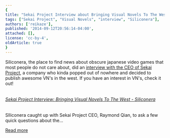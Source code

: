```yaml
---
{
title: "Sekai Project Interview about Bringing Visual Novels To The West",
tags: ["Sekai Project", "Visual Novels", "interview", "Siliconera"],
authors: ['reikaze'],
published: '2014-09-12T20:56:14-04:00',
attached: [],
license: 'cc-by-4',
oldArticle: true
}
---
```


<div><p class="sc-77igqf-0 bOfvBY">Siliconera, the place to find news about obscure japanese video games that most people do
  not care about, did an <span><a class="sc-1out364-0 hMndXN sc-145m8ut-0 gIacKn js_link" data-ga='[["Embedded Url","External link","http://www.siliconera.com/2014/09/12/sekai-project-interview-bringing-visual-novels-west/",{"metric25":1}]]' href="http://www.siliconera.com/2014/09/12/sekai-project-interview-bringing-visual-novels-west/" rel="noopener noreferrer" target="_blank">interview with the CEO of Sekai Project</a></span>,
  a company who kinda popped out of nowhere and decided to publish awesome VN's in the west. If you have an interest in
  VN's, check it out! </p>
<aside class="sc-1rh3ayr-6 jfFNjl inset--story branded-item branded-item--kinja" data-commerce-source="inset"><a class="sc-1out364-0 hMndXN sc-1rh3ayr-2 lcMGRt inset--story__thumb js_link" data-ga='[["Permalink page click","Permalink page click - inset photo"]]' href="http://www.siliconera.com/2014/09/12/sekai-project-interview-bringing-visual-novels-west/" rel="noopener noreferrer" target="_blank">
<img alt src="./fxw6uxkpcn8mixq6m9tw.jpg"/>
</a>
<div class="sc-1rh3ayr-5 lXdYy"><a class="sc-1out364-0 hMndXN js_link" data-ga='[["Permalink page click","Permalink page click - inset headline"]]' href="http://www.siliconera.com/2014/09/12/sekai-project-interview-bringing-visual-novels-west/" rel="noopener noreferrer" target="_blank"><h6 class="sc-1rh3ayr-3 jRIPES">Sekai
    Project Interview: Bringing Visual Novels To The West - Siliconera</h6></a>
<p class="sc-1rh3ayr-4 eSxSit">SIliconera caught up with Sekai Project CEO, Raymond Qian, to ask a few quick
      questions about the…</p><a class="sc-1out364-0 hMndXN sc-1rh3ayr-0 kOvmIi js_readmore inset--story__readmore js_link" data-ga='[["Permalink page click","Permalink page click - inset read more link"]]' href="http://www.siliconera.com/2014/09/12/sekai-project-interview-bringing-visual-novels-west/" rel="noopener noreferrer" target="_blank">Read more</a></div>
</aside>
<div class="bxm4mm-2 hKBnez js_video-sticky__top-limit"></div>
<div class="bxm4mm-4 fQqUFt">

<div class="bxm4mm-1 gKeXmA js_video-sticky-trigger"></div>
<div class="bxm4mm-0 jRTmst instream-native-video instream-permalink js_video-sticky-target instream-native-video--mobile"></div>
</div>
<div class="bxm4mm-3 eCMXYG js_video-sticky__bottom-limit"></div>
</div>